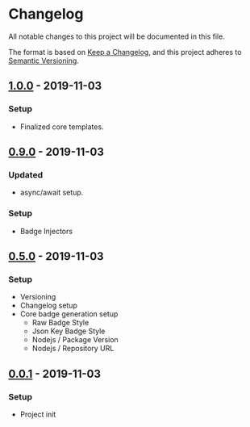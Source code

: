 # Changelog
All notable changes to this project will be documented in this file.

The format is based on [Keep a Changelog](https://keepachangelog.com/en/1.0.0/),
and this project adheres to [Semantic Versioning](https://semver.org/spec/v2.0.0.html).

## [1.0.0] - 2019-11-03
### Setup
- Finalized core templates.

## [0.9.0] - 2019-11-03
### Updated
- async/await setup.

### Setup
- Badge Injectors

## [0.5.0] - 2019-11-03
### Setup
- Versioning
- Changelog setup
- Core badge generation setup
    - Raw Badge Style
    - Json Key Badge Style
    - Nodejs / Package Version
    - Nodejs / Repository URL

## [0.0.1] - 2019-11-03
### Setup
- Project init

[1.0.0]: https://github.com/voltsonic/badge-management/compare/v0.9.0...v1.0.0
[0.9.0]: https://github.com/voltsonic/badge-management/compare/v0.5.0...v0.9.0
[0.5.0]: https://github.com/voltsonic/badge-management/compare/v0.0.1...v0.5.0
[0.0.1]: https://github.com/voltsonic/badge-management/releases/tag/v0.0.1